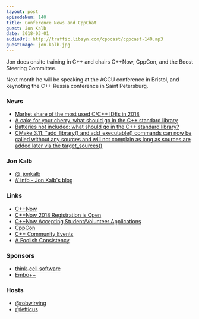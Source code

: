 ```yaml
---
layout: post
episodeNum: 140
title: Conference News and CppChat
guest: Jon Kalb
date: 2018-03-01
audioUrl: http://traffic.libsyn.com/cppcast/cppcast-140.mp3
guestImage: jon-kalb.jpg
---
```


Jon does onsite training in C++ and chairs C++Now, CppCon, and the Boost Steering Committee.

Next month he will be speaking at the ACCU conference in Bristol, and keynoting the C++ Russia conference in Saint Petersburg.

### News ###

 - [Market share of the most used C/C++ IDEs in 2018](http://blog.davidecoppola.com/2018/02/market-share-most-used-c-cpp-ides-in-2018-statistics-estimates/)
 - [A cake for your cherry, what should go in the C++ standard library](https://hackernoon.com/a-cake-for-your-cherry-what-should-go-in-the-c-standard-library-804fcecccef8)
 - [Batteries not included: what should go in the C++ standard library?](https://hatcat.com/?p=16)
 - [CMake 3.11: "add_library() and add_executable() commands can now be called without any sources and will not complain as long as sources are added later via the target_sources()](https://www.reddit.com/r/cpp/comments/7zoz2v/cmake_311_add_library_and_add_executable_commands/)
 
### Jon Kalb ###

 - [@_jonkalb](https://twitter.com/_jonkalb)
 - [// info - Jon Kalb's blog](http://www.slashslash.info/)

### Links ###

 - [C++Now](http://cppnow.org/)
 - [C++Now 2018 Registration is Open](http://cppnow.org/announcements/2018/02/2018-registration-is-open/)
 - [C++Now Accepting Student/Volunteer Applications](http://cppnow.org/announcements/2018/02/2018-call-for-student-volunteers/)
 - [CppCon](https://cppcon.org/)
 - [C++ Community Events](https://bit.ly/CppCommunityCalendar)
 - [A Foolish Consistency](http://www.slashslash.info/2018/02/a-foolish-consistency/)

### Sponsors ###

- [think-cell software](http://www.think-cell.com/cppcast)
- [Embo++](https://embo.io)

### Hosts ###

- [@robwirving](https://twitter.com/robwirving)
- [@lefticus](https://twitter.com/lefticus)

